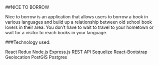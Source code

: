 ##NICE TO BORROW

Nice to borrow is an application that allows users to borrow a book in various languages and build up a relationship between old school book lovers in their area. You don’t have to wait to travel to your hometown or wait for a visitor to reach books in your language. 

###Technology used:

React
Redux
Node.js
Express.js
REST API
Sequelize
React-Bootstrap
Geolocation 
PostGIS
Postgres

